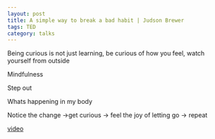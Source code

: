 ```yaml
---
layout: post
title: A simple way to break a bad habit | Judson Brewer
tags: TED
category: talks
--- 
```


Being curious is not just learning, be curious of how you feel, watch yourself from outside 

Mindfulness

Step out 

Whats happening in my body 

Notice the change ->get curious -> feel the joy of letting go -> repeat 

[video](https://www.youtube.com/watch?v=-moW9jvvMr4)